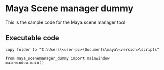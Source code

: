 # Maya Scene manager dummy
This is the sample code for the Maya scene manager tool

## Executable code
```
copy folder to "C:\Users\<user-pc>\Documents\maya\<version>\scripts"

from maya_scenemanager_dummy import mainwindow
mainwindow.main()
```
